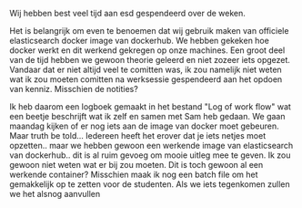 Wij hebben best veel tijd aan esd gespendeerd over de weken.
 
Het is belangrijk om even te benoemen dat wij gebruik maken van officiele elasticsearch docker image van dockerhub.
We hebben gekeken hoe docker werkt en dit werkend gekregen op onze machines. Een groot deel van de tijd hebben we gewoon theorie geleerd
en niet zozeer iets opgezet. Vandaar dat er niet altijd veel te comitten was, ik zou namelijk niet weten wat ik zou moeten comitten na werksessie
gespendeerd aan het opdoen van kenniz. Misschien de notities?

Ik heb daarom een logboek gemaakt in het bestand "Log of work flow" wat een beetje beschrijft wat ik zelf en samen met Sam heb gedaan.
We gaan maandag kijken of er nog iets aan de image van docker moet gebeuren. Maar truth be told... Iedereen heeft het erover dat je iets
netjes moet opzetten.. maar we hebben gewoon een werkende image van elasticsearch van dockerhub.. dit is al ruim gevoeg om mooie uitleg mee
te geven. Ik zou gewoon niet weten wat er bij zou moeten. Dit is toch gewoon al een werkende container? Misschien maak ik nog een batch file 
om het gemakkelijk op te zetten voor de studenten. Als we iets tegenkomen zullen we het alsnog aanvullen
